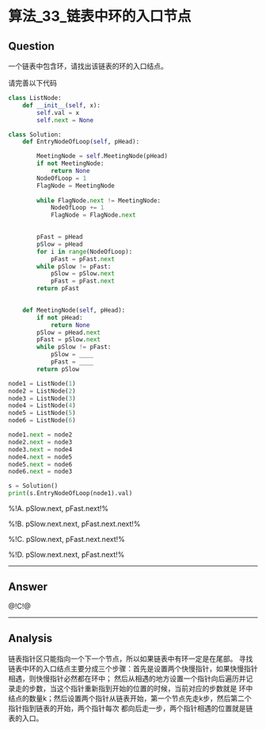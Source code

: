 # 算法_33_链表中环的入口节点


## Question
一个链表中包含环，请找出该链表的环的入口结点。

请完善以下代码

```python
class ListNode:
    def __init__(self, x):
        self.val = x
        self.next = None

class Solution:
    def EntryNodeOfLoop(self, pHead):

        MeetingNode = self.MeetingNode(pHead)
        if not MeetingNode:
            return None
        NodeOfLoop = 1
        FlagNode = MeetingNode
        
        while FlagNode.next != MeetingNode:
            NodeOfLoop += 1
            FlagNode = FlagNode.next

        
        pFast = pHead
        pSlow = pHead
        for i in range(NodeOfLoop):
            pFast = pFast.next
        while pSlow != pFast:
            pSlow = pSlow.next
            pFast = pFast.next
        return pFast

    
    def MeetingNode(self, pHead):
        if not pHead:
            return None
        pSlow = pHead.next
        pFast = pSlow.next
        while pSlow != pFast:
            pSlow = ____
            pFast = ____
        return pSlow

node1 = ListNode(1)
node2 = ListNode(2)
node3 = ListNode(3)
node4 = ListNode(4)
node5 = ListNode(5)
node6 = ListNode(6)

node1.next = node2
node2.next = node3
node3.next = node4
node4.next = node5
node5.next = node6
node6.next = node3

s = Solution()
print(s.EntryNodeOfLoop(node1).val)
```



%!A. pSlow.next, pFast.next!%

%!B. pSlow.next.next, pFast.next.next!%

%!C. pSlow.next, pFast.next.next!%

%!D. pSlow.next.next, pFast.next!%

----

## Answer
@!C!@

----

## Analysis

链表指针区只能指向一个下一个节点，所以如果链表中有环一定是在尾部。
寻找链表中环的入口结点主要分成三个步骤：首先是设置两个快慢指针，如果快慢指针相遇，则快慢指针必然都在环中；
然后从相遇的地方设置一个指针向后遍历并记录走的步数，当这个指针重新指到开始的位置的时候，当前对应的步数就是
环中结点的数量k；然后设置两个指针从链表开始，第一个节点先走k步，然后第二个指针指到链表的开始，两个指针每次
都向后走一步，两个指针相遇的位置就是链表的入口。